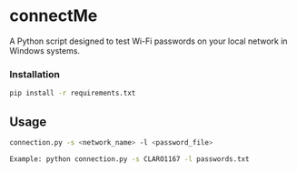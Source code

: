 # connectMe

A Python script designed to test Wi-Fi passwords on your local network in Windows systems.


### Installation
```bash
pip install -r requirements.txt
````

## Usage
```bash
connection.py -s <network_name> -l <password_file>

Example: python connection.py -s CLARO1167 -l passwords.txt

